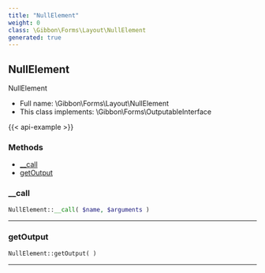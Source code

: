 ```yaml
---
title: "NullElement"
weight: 0
class: \Gibbon\Forms\Layout\NullElement
generated: true
---
```


## NullElement

NullElement



* Full name: \Gibbon\Forms\Layout\NullElement
* This class implements: \Gibbon\Forms\OutputableInterface

{{< api-example >}} 



### Methods

- [__call](#__call)
- [getOutput](#getoutput)




### __call



```php
NullElement::__call( $name, $arguments )
```









---

### getOutput



```php
NullElement::getOutput( )
```









---


